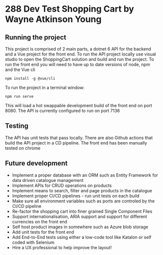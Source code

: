# 288 Dev Test Shopping Cart by Wayne Atkinson Young

## Running the project

This project is comprised of 2 main parts, a dotnet 6 API for the backend and a Vue project for the front end. 
To run the API project locally use visual studio to open the ShoppingCart solution and build and run the project.
To run the front end you will need to have up to date versions of node, npm and the Vue cli

` npm install -g @vue/cli `

To run the project in a terminal window:

` npm run serve `

This will load a hot swappable development build of the front end on port 8080.
The API is currently configured to run on port 7136

## Testing

The API has unit tests that pass locally. There are also Github actions that build the API project in a CD pipeline.
The front end has been manually tested on chrome

## Future development

- Implement a proper database with an ORM such as Entity Framework for data driven catalogue management
- Implement APIs for CRUD operations on products
- Implement means to search, filter and page products in the catalogue
- Implement proper CI/CD pipelines - run unit tests on each build
- Make sure all environment variables such as ports are controled by the CI/CD pipeline
- Re-factor the shopping cart into finer grained Single Component Files
- Support internationalisation, ARIA support and support for different currencies on the front end
- Self host product images in somewhere such as Azure blob storage
- Add unit tests for the front end
- Add End-to-End tests using either a low-code tool like Katalon or self coded with Selenium
- Hire a UX professional to help improve the layout!